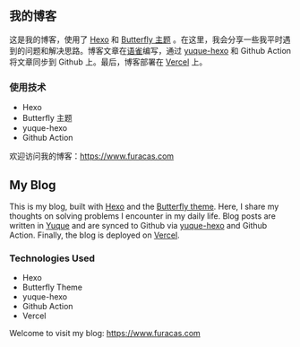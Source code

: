 ## 我的博客

这是我的博客，使用了 [Hexo](https://hexo.io/) 和 [Butterfly 主题](https://butterfly.js.org/) 。在这里，我会分享一些我平时遇到的问题和解决思路。博客文章在[语雀](https://www.yuque.com/)编写，通过 [yuque-hexo](https://github.com/x-cold/yuque-hexo) 和 Github Action 将文章同步到 Github 上。最后，博客部署在 [Vercel](https://vercel.com/) 上。

### 使用技术

- Hexo
- Butterfly 主题
- yuque-hexo
- Github Action

欢迎访问我的博客：https://www.furacas.com

## My Blog

This is my blog, built with [Hexo](https://hexo.io/) and the [Butterfly theme](https://butterfly.js.org/). Here, I share my thoughts on solving problems I encounter in my daily life. Blog posts are written in [Yuque](https://www.yuque.com/) and are synced to Github via [yuque-hexo](https://github.com/x-cold/yuque-hexo) and Github Action. Finally, the blog is deployed on [Vercel](https://vercel.com/).

### Technologies Used

- Hexo
- Butterfly Theme
- yuque-hexo
- Github Action
- Vercel

Welcome to visit my blog: https://www.furacas.com
